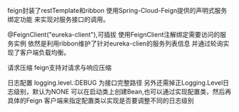 feign封装了restTemplate和ribbon
使用Spring-Cloud-Feign提供的声明式服务绑定功能
来实现对服务接口的调用。

@FeignClient("eureka-client"),可插拔
使用FeignClient注解绑定需要访问的服务实例
依然是利用ribbon维护了针对eureka-clien的服务列表信息
并通过轮询实现了客户端负载均衡。

请求压缩
feign支持对请求与响应压缩

日志配置
logging.level.<FeignClient>:DEBUG <FeginClient>为接口完整路径
另外还需掉正Logging.Level日志级别，默认为NONE
可以在启动类上创建Bean,也可以通过实现配置类，然后再具体的Feign
客户端来指定配置类以实现是否要调整不同的日志级别